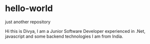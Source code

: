 # hello-world
just another repository

Hi this is Divya, I am a Junior Software Developer experienced in .Net, javascript and some backend technologies
I am from India.
